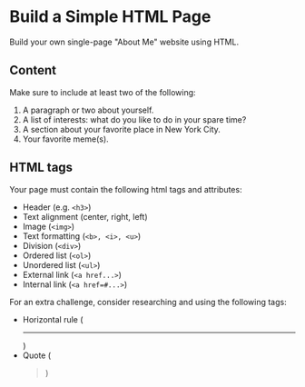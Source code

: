 # Build a Simple HTML Page

Build your own single-page "About Me" website using HTML.

## Content

Make sure to include at least two of the following:

1. A paragraph or two about yourself.
2. A list of interests: what do you like to do in your spare time?
3. A section about your favorite place in New York City.
4. Your favorite meme(s).


## HTML tags

Your page must contain the following html tags and attributes:

* Header (e.g. `<h3>`)
* Text alignment (center, right, left)
* Image (`<img>`)
* Text formatting (`<b>, <i>, <u>`)
* Division (`<div>`)
* Ordered list (`<ol>`)
* Unordered list (`<ul>`)
* External link (`<a href...>`)
* Internal link (`<a href=#...>`)

For an extra challenge, consider researching and using the following tags:

* Horizontal rule (<hr>)
* Quote (<blockquote>)
